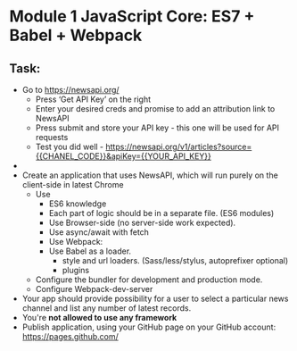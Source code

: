 # Module 1 JavaScript Core: ES7 + Babel + Webpack

## Task: 

* Go to https://newsapi.org/
	* Press ‘Get API Key’ on the right
	* Enter your desired creds and promise to add an attribution link to NewsAPI
	* Press submit and store your API key - this one will be used for API requests
	* Test you did well - https://newsapi.org/v1/articles?source={{CHANEL_CODE}}&apiKey={{YOUR_API_KEY}}
* 
* Create an application that uses NewsAPI, which will run purely on the client-side in latest Chrome
	* Use
		* ES6 knowledge
		* Each part of logic should be in a separate file. (ES6 modules)
		* Use Browser-side (no server-side work expected).
		* Use async/await with fetch
		* Use Webpack:
		* Use Babel as a loader.
			* style and url loaders. (Sass/less/stylus, autoprefixer optional)		
			* plugins
	* Configure the bundler for development and production mode.
	* Configure Webpack-dev-server	
* Your app should provide possibility for a user to select a particular news channel and list any number of latest records.
* You're **not allowed to use any framework**
* Publish application, using your GitHub page on your GitHub account: https://pages.github.com/